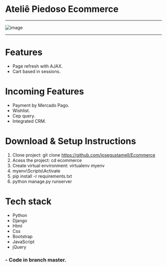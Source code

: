 # Ateliê Piedoso Ecommerce
***
![image](https://user-images.githubusercontent.com/90484417/193673282-081c3910-5f06-41d6-80fb-38c2dd4b9fa8.png)
***

# Features
  * Page refresh with AJAX.
  * Cart based in sessions.

# Incoming Features
  * Payment by Mercado Pago.
  * Wishlist.
  * Cep query.
  * Integrated CRM.

# Download & Setup Instructions
  1. Clone project: git clone https://github.com/josegustamell/Ecommerce
  2. Acess the project: cd ecommerce
  3. Create virtual environment: virtualenv myenv
  4. myenv\Scripts\Activate
  5. pip install -r requirements.txt
  6. python manage.py runserver

# Tech stack
  * Python
  * Django
  * Html
  * Css
  * Bootstrap
  * JavaScript
  * jQuery

### - Code in branch master.
